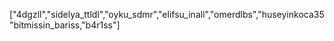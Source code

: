 ["4dgzll","sidelya_ttldl","oyku_sdmr","elifsu_inall","omerdlbs","huseyinkoca35"bitmissin_bariss,"b4r1ss"]
